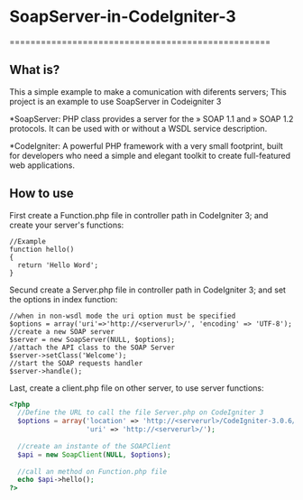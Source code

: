 # SoapServer-in-CodeIgniter-3
==================================================

What is?
--------------------------------------

This a simple example to make a comunication with diferents servers; 
This project is an example to use SoapServer in Codeigniter 3

*SoapServer: PHP class provides a server for the » SOAP 1.1 and » SOAP 1.2 protocols. It can be used with or without a WSDL service description.

*CodeIgniter: A powerful PHP framework with a very small footprint, built for developers who need a simple and elegant toolkit to create full-featured web applications.

How to use
----------------------------

First create a Function.php file in controller path in CodeIgniter 3; and create your server's functions:

```
//Example
function hello()
{
  return 'Hello Word';
}
```

Secund create a Server.php file in controller path in CodeIgniter 3; and set the options in index function:

```
//when in non-wsdl mode the uri option must be specified
$options = array('uri'=>'http://<serverurl>/', 'encoding' => 'UTF-8');
//create a new SOAP server
$server = new SoapServer(NULL, $options);
//attach the API class to the SOAP Server
$server->setClass('Welcome');
//start the SOAP requests handler
$server->handle();
```

Last, create a client.php file on other server, to use server functions:
```php
<?php
  //Define the URL to call the file Server.php on CodeIgniter 3
  $options = array('location' => 'http://<serverurl>/CodeIgniter-3.0.6/index.php/server',
                   'uri' => 'http://<serverurl>/');
  
  //create an instante of the SOAPClient
  $api = new SoapClient(NULL, $options);
  
  //call an method on Function.php file
  echo $api->hello();
?>
```

